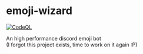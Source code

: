 # emoji-wizard
[![CodeQL](https://github.com/Achxy/emoji-wizard/actions/workflows/codeql-analysis.yml/badge.svg)](https://github.com/Achxy/emoji-wizard/actions/workflows/codeql-analysis.yml)


An high performance discord emoji bot<br>
(I forgot this project exists, time to work on it again :P)